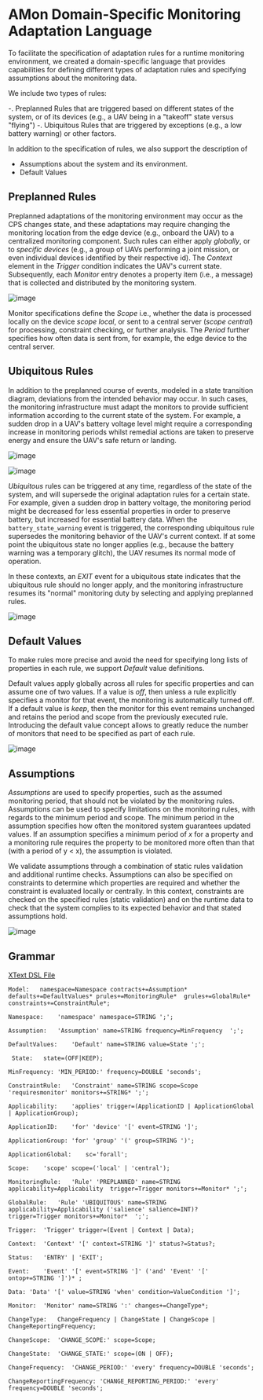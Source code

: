 
# AMon Domain-Specific Monitoring Adaptation Language

To facilitate the specification of adaptation rules for a runtime monitoring environment, we created a domain-specific language that provides capabilities for defining different types of adaptation rules and specifying assumptions about the monitoring data.

We include two types of rules:

-. Preplanned Rules that are triggered based on different states of the system, or of its devices (e.g., a UAV being in a "takeoff" state versus "flying")
-. Ubiquitous Rules that are triggered by exceptions (e.g., a low battery warning) or other factors.

In addition to the specification of rules, we also support the description of 
- Assumptions about the system and its environment.
- Default Values



## Preplanned Rules

Preplanned adaptations of the monitoring environment may occur as the CPS  changes state, and these adaptations may require changing the monitoring location from the edge device (e.g., onboard the UAV) to a  centralized monitoring component.
Such rules can either apply _globally_, or to _specific devices_ (e.g., a group of UAVs performing a joint mission, or even individual devices identified by their respective id).
The _Context_ element in the _Trigger_ condition indicates the UAV's current state. 
Subsequently, each  _Monitor_ entry denotes a property item (i.e., a message) that is collected and distributed by the monitoring system. 


![image](https://user-images.githubusercontent.com/24531486/173364191-733f8ffb-e904-4812-9ef8-4f8a11567f8e.png)



Monitor specifications define the _Scope_ i.e., whether the data is processed locally on the device _scope local_, or sent to a central server (_scope central_) for processing, constraint checking, or further analysis.
The _Period_ further specifies how often data is sent from, for example, the edge device to the central server.


## Ubiquitous Rules

In addition to the preplanned course of events, modeled in a state transition diagram, deviations from the intended behavior may occur. In such cases, the monitoring infrastructure must adapt the monitors to provide sufficient information according to the current state of the system.
For example, a sudden drop in a UAV's battery voltage level might require a corresponding increase in monitoring periods whilst remedial actions are taken to preserve energy and ensure the UAV's safe return or landing.

![image](https://user-images.githubusercontent.com/24531486/173364278-535dcc2c-35fc-43f8-894c-a72eba576a17.png)

![image](https://user-images.githubusercontent.com/24531486/173364379-012afc36-6e4b-4df1-b5a3-3a820233cd7f.png)

_Ubiquitous_ rules can be triggered at any time, regardless of the state of the system, and will supersede the original adaptation rules for a certain state. 
For example, given a sudden drop in battery voltage, the monitoring period might be decreased for less essential properties in order to preserve battery, but increased for essential battery data. When the ``battery_state_warning`` event is triggered, the corresponding ubiquitous rule supersedes the monitoring behavior of the UAV's current context.
If at some point the ubiquitous state no longer applies (e.g., because the battery warning was a temporary glitch), the UAV resumes its normal mode of operation.

In these contexts, an _EXIT_ event for a ubiquitous state indicates that the ubiquitous rule should no longer apply, and the monitoring infrastructure resumes its "normal" monitoring duty by selecting and applying preplanned rules.

![image](https://user-images.githubusercontent.com/24531486/173364458-a34c5cc8-3c61-4d3c-aad0-ac93b82f4d19.png)



## Default Values


To make rules more precise and avoid the need for specifying long lists of properties in each rule, we support _Default_ value definitions.


Default values apply globally across all rules for specific properties and can assume one of two values. If a value is _off_, then unless a rule explicitly specifies a monitor for that event, the monitoring is automatically turned off. If a default value is _keep_, then the monitor for this event remains unchanged and retains the period and scope from the previously executed rule. Introducing the default value concept allows to greatly reduce the number of monitors that need to be specified as part of each rule.



![image](https://user-images.githubusercontent.com/24531486/173364525-2e713038-12d3-49a1-8aa2-ee9617648f91.png)



## Assumptions


_Assumptions_ are used to specify properties, such as the assumed monitoring period, that should not be violated by the monitoring rules.
Assumptions can be used to specify limitations on the monitoring rules, with regards to the minimum period and scope.
The minimum period in the assumption specifies how often the monitored system guarantees updated values.
If an assumption specifies a minimum period of $x$ for a property and a monitoring rule requires the property to be monitored more often than that (with a period of y < x), the assumption is violated.

We validate assumptions through a combination of static rules validation and additional runtime checks.
Assumptions can also be specified on constraints to determine which properties are required and whether the constraint is evaluated locally or centrally. In this context, constraints are checked on the specified rules (static validation) and on the runtime data to check that the system complies to its expected behavior and that stated assumptions hold.




![image](https://user-images.githubusercontent.com/24531486/173364593-be9ed830-9398-4a40-ba70-3d781ac7620f.png)





## Grammar

[XText DSL File](Dsl.xtext)


```Model: 	namespace=Namespace contracts+=Assumption* defaults+=DefaultValues* prules+=MonitoringRule*  grules+=GlobalRule* constraints+=ConstraintRule*;```

``Namespace:	'namespace' namespace=STRING ';';``


``Assumption: 	'Assumption' name=STRING frequency=MinFrequency  ';';``

``DefaultValues:	'Default' name=STRING value=State ';';``

`` State: 	state=(OFF|KEEP);``



``MinFrequency:	'MIN_PERIOD:' frequency=DOUBLE 'seconds';``

``ConstraintRule:	'Constraint' name=STRING scope=Scope  'requiresmonitor' monitors+=STRING* ';';``

``Applicability:	'applies' trigger=(ApplicationID | ApplicationGlobal | ApplicationGroup);``

``ApplicationID:	'for' 'device' '[' event=STRING ']';``

``ApplicationGroup:	'for' 'group' '(' group=STRING ')';``

``ApplicationGlobal:	sc='forall';``

``Scope:	'scope' scope=('local' | 'central');``

``MonitoringRule:	'Rule' 'PREPLANNED' name=STRING applicability=Applicability  trigger=Trigger monitors+=Monitor* ';';``
	
``GlobalRule:	'Rule' 'UBIQUITOUS' name=STRING applicability=Applicability ('salience' salience=INT)?  trigger=Trigger monitors+=Monitor*  ';';``
	

``Trigger:	'Trigger' trigger=(Event | Context | Data);``

``Context:	'Context' '[' context=STRING ']' status?=Status?;``

``Status:	'ENTRY' | 'EXIT';``

``Event:	'Event' '[' event=STRING ']' ('and' 'Event' '[' ontop+=STRING ']')* ;``

``Data:	'Data' '[' value=STRING 'when' condition=ValueCondition ']';``


``Monitor:	'Monitor' name=STRING ':' changes+=ChangeType*;``

``ChangeType:	ChangeFrequency | ChangeState | ChangeScope | ChangeReportingFrequency;``

``ChangeScope:	'CHANGE_SCOPE:' scope=Scope;``

``ChangeState:	'CHANGE_STATE:' scope=(ON | OFF);``

``ChangeFrequency:	'CHANGE_PERIOD:' 'every' frequency=DOUBLE 'seconds';``

``ChangeReportingFrequency:	'CHANGE_REPORTING_PERIOD:' 'every' frequency=DOUBLE 'seconds';``
